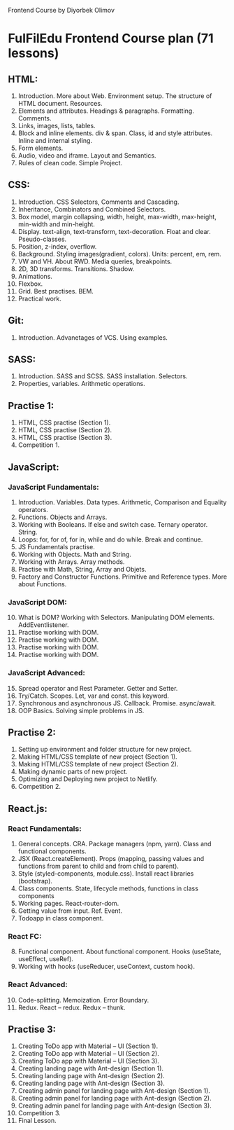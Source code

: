Frontend Course by Diyorbek Olimov

# FulFilEdu Frontend Course plan (71 lessons)

## HTML:

1. Introduction. More about Web. Environment setup. The structure of HTML document. Resources.
2. Elements and attributes. Headings & paragraphs. Formatting. Comments.
3. Links, images, lists, tables.
4. Block and inline elements. div & span. Class, id and style attributes. Inline and internal styling.
5. Form elements.
6. Audio, video and iframe. Layout and Semantics.
7. Rules of clean code. Simple Project.

## CSS:

1. Introduction. CSS Selectors, Comments and Cascading.
2. Inheritance, Combinators and Combined Selectors.
3. Box model, margin collapsing, width, height, max-width, max-height, min-width and min-height.
4. Display. text-align, text-transform, text-decoration. Float and clear. Pseudo-classes.
5. Position, z-index, overflow.
6. Background. Styling images(gradient, colors). Units: percent, em, rem.
7. VW and VH. About RWD. Media queries, breakpoints.
8. 2D, 3D transforms. Transitions. Shadow.
9. Animations.
10. Flexbox.
11. Grid. Best practises. BEM.
12. Practical work.

## Git:

1. Introduction. Advanetages of VCS. Using examples.

## SASS:

1. Introduction. SASS and SCSS. SASS installation. Selectors.
2. Properties, variables. Arithmetic operations.

## Practise 1:

1. HTML, CSS practise (Section 1).
2. HTML, CSS practise (Section 2).
3. HTML, CSS practise (Section 3).
4. Competition 1.

## JavaScript:

### JavaScript Fundamentals:

1. Introduction. Variables. Data types. Arithmetic, Comparison and Equality operators.
2. Functions. Objects and Arrays.
3. Working with Booleans. If else and switch case. Ternary operator. String.
4. Loops: for, for of, for in, while and do while. Break and continue.
5. JS Fundamentals practise.
6. Working with Objects. Math and String.
7. Working with Arrays. Array methods.
8. Practise with Math, String, Array and Objets.
9. Factory and Constructor Functions. Primitive and Reference types. More about Functions.

### JavaScript DOM:

10. What is DOM? Working with Selectors. Manipulating DOM elements. AddEventlistener.
11. Practise working with DOM.
12. Practise working with DOM.
13. Practise working with DOM.
14. Practise working with DOM.

### JavaScript Advanced:

15. Spread operator and Rest Parameter. Getter and Setter.
16. Try/Catch. Scopes. Let, var and const. this keyword.
17. Synchronous and asynchronous JS. Callback. Promise. async/await.
18. OOP Basics. Solving simple problems in JS.

## Practise 2:

1. Setting up environment and folder structure for new project.
2. Making HTML/CSS template of new project (Section 1).
3. Making HTML/CSS template of new project (Section 2).
4. Making dynamic parts of new project.
5. Optimizing and Deploying new project to Netlify.
6. Competition 2.

## React.js:

### React Fundamentals:

1. General concepts. CRA. Package managers (npm, yarn). Class and functional components.
2. JSX (React.createElement). Props (mapping, passing values and functions from parent to child and from child to parent).
3. Style (styled-components, module.css). Install react libraries (bootstrap).
4. Class components. State, lifecycle methods, functions in class components
5. Working pages. React-router-dom.
6. Getting value from input. Ref. Event.
7. Todoapp in class component.

### React FC:

8. Functional component. About functional component. Hooks (useState, useEffect, useRef).
9. Working with hooks (useReducer, useContext, custom hook).

### React Advanced:

10. Code-splitting. Memoization. Error Boundary.
11. Redux. React – redux. Redux – thunk.

## Practise 3:

1. Creating ToDo app with Material – UI (Section 1).
2. Creating ToDo app with Material – UI (Section 2).
3. Creating ToDo app with Material – UI (Section 3).
4. Creating landing page with Ant-design (Section 1).
5. Creating landing page with Ant-design (Section 2).
6. Creating landing page with Ant-design (Section 3).
7. Creating admin panel for landing page with Ant-design (Section 1).
8. Creating admin panel for landing page with Ant-design (Section 2).
9. Creating admin panel for landing page with Ant-design (Section 3).
10. Competition 3.
11. Final Lesson.
